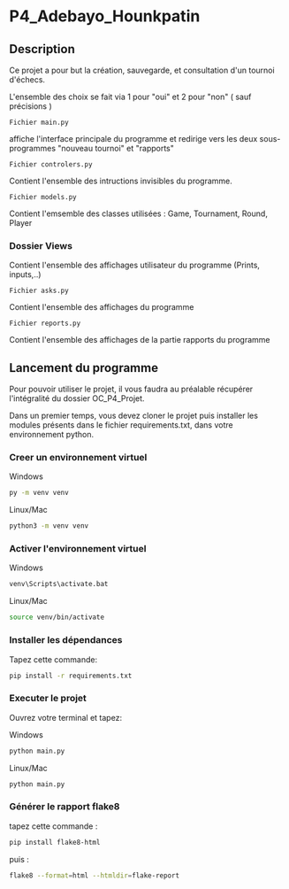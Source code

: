 # P4_Adebayo_Hounkpatin

## Description

Ce projet a pour but la création, sauvegarde, et consultation d'un tournoi d'échecs.

L'ensemble des choix se fait via 1 pour "oui" et 2 pour "non" ( sauf précisions )

```Fichier main.py```

affiche l'interface principale du programme et redirige vers les deux sous-programmes "nouveau tournoi" et "rapports"

```Fichier controlers.py```

Contient l'ensemble des intructions invisibles du programme.

```Fichier models.py```

Contient l'emsemble des classes utilisées : Game, Tournament, Round, Player



### Dossier Views

Contient l'ensemble des affichages utilisateur du programme (Prints, inputs,..)

```Fichier asks.py```

Contient l'ensemble des affichages du programme

```Fichier reports.py```

Contient l'ensemble des affichages de la partie rapports du programme



























## Lancement du programme

Pour pouvoir utiliser le projet, il vous faudra au préalable récupérer l'intégralité du dossier OC_P4_Projet.

Dans un premier temps, vous devez cloner le projet puis installer les modules présents dans le fichier requirements.txt, dans votre environnement python.

### Creer un environnement virtuel

Windows

```bash
py -m venv venv
```

Linux/Mac

```bash
python3 -m venv venv
```

### Activer l'environnement virtuel

Windows

```bash
venv\Scripts\activate.bat
```

Linux/Mac

```bash
source venv/bin/activate
```

### Installer les dépendances

Tapez cette commande:

```bash
pip install -r requirements.txt
```

### Executer le projet

Ouvrez votre terminal et tapez:

Windows

```bash
python main.py
```

Linux/Mac

```bash
python main.py
```

### Générer le rapport flake8

tapez cette commande :

```bash
pip install flake8-html
```

puis :

```bash
flake8 --format=html --htmldir=flake-report
```
